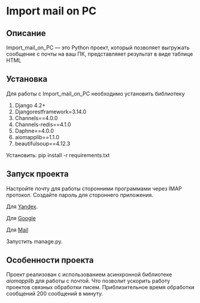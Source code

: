 # Import mail on PC

## Описание
Import_mail_on_PC — это Python проект, который позволяет выгружать сообщение с почты на ваш ПК, представляяет результат в виде таблице HTML

## Установка
Для работы с Import_mail_on_PC необходимо установить библиотеку 
1. Django	4.2+
2. Djangorestframework=3.14.0 
3. Channels==4.0.0
4. Channels-redis==4.1.0
5. Daphne==4.0.0
6. aiomapplib==1.1.0
7. beautifulsoup==4.12.3

Установить:
pip install -r requirements.txt

## Запуск проекта
Настройте почту для работы сторонними программами через IMAP протокол. Создайте пароль для стороннего приложения.

Для [Yandex](https://yandex.ru/support/id/ru/authorization/app-passwords.html).

Для [Google](https://support.google.com/mail/answer/7126229?hl=ru#zippy=%2C%D0%BD%D0%B5-%D1%83%D0%B4%D0%B0%D0%B5%D1%82%D1%81%D1%8F-%D0%B2%D0%BE%D0%B9%D1%82%D0%B8-%D0%B2-%D0%BF%D0%BE%D1%87%D1%82%D0%BE%D0%B2%D1%8B%D0%B9-%D0%BA%D0%BB%D0%B8%D0%B5%D0%BD%D1%82)

Для [Mail](https://help.mail.ru/mail/security/protection/external/)

Запустить manage.py.

## Особенности проекта

Проект реализован с использованием асинхронной библиотеке *aiomapplib* для работы с почтой.
Что позволит ускорить работу проектов связных обработки писем.
Приблизительное время обработки сообщений 200 сообщений в минуту. 
